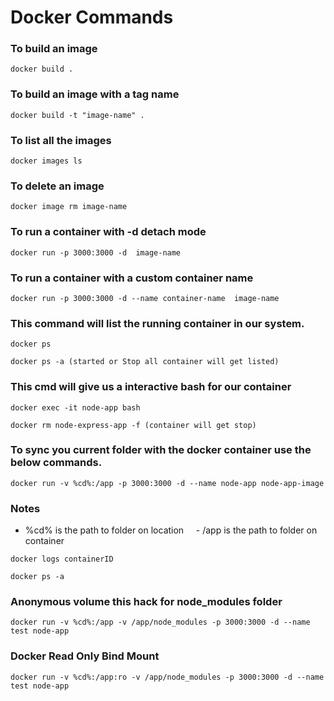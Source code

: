 # Docker Commands

### To build an image

```
docker build .
```

### To build an image with a tag name

```
docker build -t "image-name" .
```

### To list all the images

```
docker images ls
```

### To delete an image

```
docker image rm image-name
```

### To run a container with -d detach mode

```
docker run -p 3000:3000 -d  image-name
```

### To run a container with a custom container name

```
docker run -p 3000:3000 -d --name container-name  image-name
```

### This command will list the running container in our system.

```
docker ps
```

```
docker ps -a (started or Stop all container will get listed)
```

### This cmd will give us a interactive bash for our container

```
docker exec -it node-app bash
```

```
docker rm node-express-app -f (container will get stop)
```

### To sync you current folder with the docker container use the below commands.

```
docker run -v %cd%:/app -p 3000:3000 -d --name node-app node-app-image
```

### Notes

- %cd% is the path to folder on location
      - /app is the path to folder on container

```
docker logs containerID
```

```
docker ps -a
```

### Anonymous volume this hack for node_modules folder

```
docker run -v %cd%:/app -v /app/node_modules -p 3000:3000 -d --name test node-app
```

### Docker Read Only Bind Mount

```
docker run -v %cd%:/app:ro -v /app/node_modules -p 3000:3000 -d --name test node-app
```
